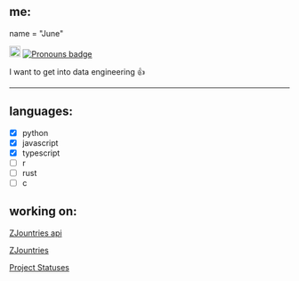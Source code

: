## me:
name = "June"
  
<a href='https://en.pronouns.page/@zilezia'><img src="https://en.pronouns.page/logo/logo-primary.svg" alt="Pronouns logo" title='pronouns' height="20"></a> [![Pronouns badge](https://img.shields.io/badge/she/it-c71585?style=plastic)](https://en.pronouns.page/@zilezia)

I want to get into data engineering 👍

---

## languages:
- [X] python
- [X] javascript
- [X] typescript
- [ ] r
- [ ] rust
- [ ] c

## working on: 
[ZJountries api](https://github.com/Zilezia/ZJountries-api)

[ZJountries](https://github.com/Zilezia/ZJountries)

[Project Statuses](https://github.com/Zilezia/zilezia-vercel-app)

[//]: # (idk might start in like a month or so maybe longer)
<!-- [Playful Pandas](https://github.com/Zilezia/playful_pandas) -->

<!-- [lain svg's](https://github.com/Zilezia/lain-svg) <!-- unnecessary to be announced its a more personal thing :/ -->

[//]: # (funny comment test)
